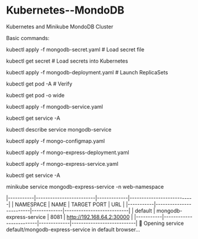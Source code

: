 # Kubernetes--MondoDB
Kubernetes and Minikube MondoDB Cluster

Basic commands:

kubectl apply -f mongodb-secret.yaml        # Load secret file

kubectl get secret                          # Load secrets into Kubernetes

kubectl apply -f mongodb-deployment.yaml    # Launch ReplicaSets

kubectl get pod -A                           # Verify

kubectl get pod -o wide

kubectl apply -f mongodb-service.yaml

kubectl get service -A

kubectl describe service mongodb-service

kubectl apply -f mongo-configmap.yaml   

kubectl apply -f mongo-express-deployment.yaml    

kubectl apply -f mongo-express-service.yaml    

kubectl get service -A

minikube service mongodb-express-service -n web-namespace

|-----------|-------------------------|-------------|---------------------------|
| NAMESPACE |          NAME           | TARGET PORT |            URL            |
|-----------|-------------------------|-------------|---------------------------|
| default   | mongodb-express-service |        8081 | http://192.168.64.2:30000 |
|-----------|-------------------------|-------------|---------------------------|
🎉  Opening service default/mongodb-express-service in default browser...


